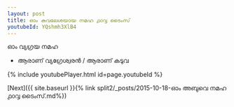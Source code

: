 ```yaml
---
layout: post
title: ഓം കുവലേശയായ നമഹ ൧൦൮ ടൈംസ്
youtubeId: YQshmh3XlB4
---
```

 
 
 ഓം വ്യഗ്രയ നമഹ 
 
 -  ആരാണ് വ്യഗ്രേശ്വരൻ / ആരാണ് കടുവ 
 
  
 
  
 
 
 
 
 
 


{% include youtubePlayer.html id=page.youtubeId %}
 
[Next]({{ site.baseurl }}{% link  split2/_posts/2015-10-18-ഓം അബുവെ നമഹ ൧൦൮ ടൈംസ്.md%})
 
